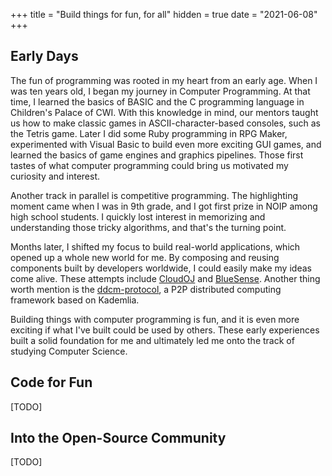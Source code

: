 +++
title = "Build things for fun, for all"
hidden = true
date = "2021-06-08"
+++

## Early Days

The fun of programming was rooted in my heart from an early age. When I was ten years old, I began my journey in Computer Programming. At that time, I learned the basics of BASIC and the C programming language in Children's Palace of CWI. With this knowledge in mind, our mentors taught us how to make classic games in ASCII-character-based consoles, such as the Tetris game. Later I did some Ruby programming in RPG Maker, experimented with Visual Basic to build even more exciting GUI games, and learned the basics of game engines and graphics pipelines. Those first tastes of what computer programming could bring us motivated my curiosity and interest.

Another track in parallel is competitive programming. The highlighting moment came when I was in 9th grade, and I got first prize in NOIP among high school students. I quickly lost interest in memorizing and understanding those tricky algorithms, and that's the turning point.

Months later, I shifted my focus to build real-world applications, which opened up a whole new world for me. By composing and reusing components built by developers worldwide, I could easily make my ideas come alive. These attempts include [CloudOJ](https://github.com/skyzh/CloudOJ) and [BlueSense](https://github.com/skyzh/BlueSense). Another thing worth mention is the [ddcm-protocol](https://github.com/skyzh/ddcm-protocol), a P2P distributed computing framework based on Kademlia.

Building things with computer programming is fun, and it is even more exciting if what I've built could be used by others. These early experiences built a solid foundation for me and ultimately led me onto the track of studying Computer Science.

## Code for Fun

[TODO]

## Into the Open-Source Community

[TODO]
